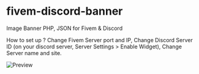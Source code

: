 # fivem-discord-banner

Image Banner PHP, JSON for Fivem &amp; Discord

How to set up ?
  Change Fivem Server port and IP,
  Change Discord Server ID (on your discord server, Server Settings > Enable Widget),
  Change Server name and site.
 

![Preview](https://i.imgur.com/g6UcMCu.png)
